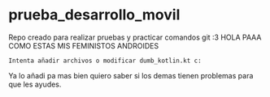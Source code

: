 # prueba_desarrollo_movil
Repo creado para realizar pruebas y practicar comandos git :3
HOLA PAAA COMO ESTAS MIS FEMINISTOS ANDROIDES

`Intenta añadir archivos o modificar dumb_kotlin.kt c:`

Ya lo añadi pa mas bien quiero saber si los demas tienen problemas para que les ayudes.
